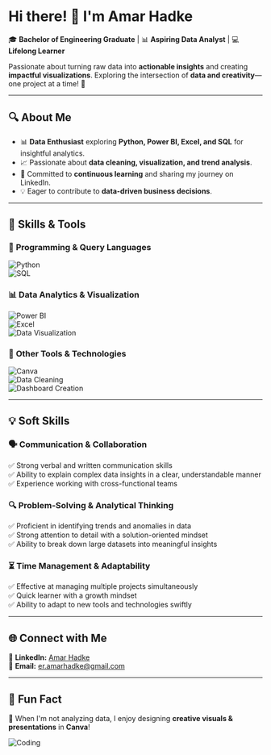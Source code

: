 # Hi there! 👋 I'm Amar Hadke  

🎓 **Bachelor of Engineering Graduate** | 📊 **Aspiring Data Analyst** | 💻 **Lifelong Learner**  

Passionate about turning raw data into **actionable insights** and creating **impactful visualizations**. Exploring the intersection of **data and creativity**—one project at a time! 🚀  

---

## 🔍 About Me  
- 📊 **Data Enthusiast** exploring **Python, Power BI, Excel, and SQL** for insightful analytics.  
- 📈 Passionate about **data cleaning, visualization, and trend analysis**.  
- 🎯 Committed to **continuous learning** and sharing my journey on LinkedIn.  
- 💡 Eager to contribute to **data-driven business decisions**.  

---

## 🚀 Skills & Tools  

### 📌 **Programming & Query Languages**  
![Python](https://img.shields.io/badge/-Python-3776AB?style=for-the-badge&logo=python&logoColor=white)  
![SQL](https://img.shields.io/badge/-SQL-4479A1?style=for-the-badge&logo=mysql&logoColor=white)  

### 📊 **Data Analytics & Visualization**  
![Power BI](https://img.shields.io/badge/-PowerBI-F2C811?style=for-the-badge&logo=powerbi&logoColor=black)  
![Excel](https://img.shields.io/badge/-Excel-217346?style=for-the-badge&logo=microsoft-excel&logoColor=white)  
![Data Visualization](https://img.shields.io/badge/-Data%20Visualization-FF5733?style=for-the-badge)  

### 🔧 **Other Tools & Technologies**  
![Canva](https://img.shields.io/badge/-Canva-00C4CC?style=for-the-badge&logo=canva&logoColor=white)  
![Data Cleaning](https://img.shields.io/badge/-Data%20Cleaning-5C6BC0?style=for-the-badge)  
![Dashboard Creation](https://img.shields.io/badge/-Dashboard%20Creation-007ACC?style=for-the-badge)  

---

## 💡 Soft Skills  

### 🗣️ **Communication & Collaboration**  
✅ Strong verbal and written communication skills  
✅ Ability to explain complex data insights in a clear, understandable manner  
✅ Experience working with cross-functional teams  

### 🔍 **Problem-Solving & Analytical Thinking**  
✅ Proficient in identifying trends and anomalies in data  
✅ Strong attention to detail with a solution-oriented mindset  
✅ Ability to break down large datasets into meaningful insights  

### ⏳ **Time Management & Adaptability**  
✅ Effective at managing multiple projects simultaneously  
✅ Quick learner with a growth mindset  
✅ Ability to adapt to new tools and technologies swiftly  


---

## 🌐 Connect with Me  

💼 **LinkedIn:** [Amar Hadke](https://www.linkedin.com/in/amarhadke)  
📧 **Email:** er.amarhadke@gmail.com  

---

## 🎉 Fun Fact  
🎨 When I'm not analyzing data, I enjoy designing **creative visuals & presentations** in **Canva**!  

![Coding](https://media.giphy.com/media/qgQUggAC3Pfv687qPC/giphy.gif)
